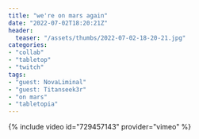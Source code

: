 ```yaml
---
title: "we're on mars again"
date: "2022-07-02T18:20:21Z"
header:
  teaser: "/assets/thumbs/2022-07-02-18-20-21.jpg"
categories:
- "collab"
- "tabletop"
- "twitch"
tags:
- "guest: NovaLiminal"
- "guest: Titanseek3r"
- "on mars"
- "tabletopia"
---
```

{% include video id="729457143" provider="vimeo" %}
